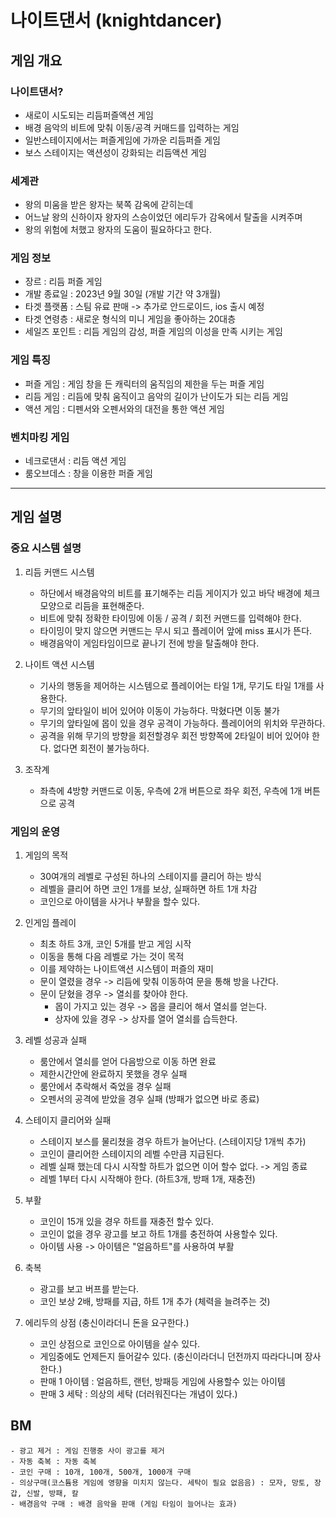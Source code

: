 # 나이트댄서 (knightdancer)
## 게임 개요
### 나이트댄서?
- 새로이 시도되는 리듬퍼즐액션 게임
- 배경 음악의 비트에 맞춰 이동/공격 커매드를 입력하는 게임  
- 일반스테이지에서는 퍼즐게임에 가까운 리듬퍼즐 게임 
- 보스 스테이지는 액션성이 강화되는 리듬액션 게임 

### 세계관
- 왕의 미움을 받은 왕자는 북쪽 감옥에 갇히는데 
- 어느날 왕의 신하이자 왕자의 스승이었던 에리두가 감옥에서 탈출을 시켜주며
- 왕의 위험에 처했고 왕자의 도움이 필요하다고 한다. 

### 게임 정보 
  - 장르 : 리듬 퍼즐 게임
  - 개발 종료일 : 2023년 9월 30일 (개발 기간 약 3개월)  
  - 타겟 플랫폼 : 스팀 유료 판매 -> 추가로 안드로이드, ios 출시 예정
  - 타겟 연령층 : 새로운 형식의 미니 게임을 좋아하는 20대층
  - 세일즈 포인트 : 리듬 게임의 감성, 퍼즐 게임의 이성을 만족 시키는 게임 

### 게임 특징
  - 퍼즐 게임 : 게임 창을 든 캐릭터의 움직임의 제한을 두는 퍼즐 게임
  - 리듬 게임 : 리듬에 맞춰 움직이고 음악의 길이가 난이도가 되는 리듬 게임
  - 액션 게임 : 디펜서와 오펜서와의 대전을 통한 액션 게임

### 벤치마킹 게임
  - 네크로댄서 : 리듬 액션 게임
  - 룸오브데스 : 창을 이용한 퍼즐 게임
---
## 게임 설명
### 중요 시스템 설명
1) 리듬 커맨드 시스템
    - 하단에서 배경음악의 비트를 표기해주는 리듬 게이지가 있고 바닥 배경에 체크모양으로 리듬을 표현해준다.  
    - 비트에 맞춰 정확한 타이밍에 이동 / 공격 / 회전 커맨드를 입력해야 한다.
    - 타이밍이 맞지 않으면 커맨드는 무시 되고 플레이어 앞에 miss 표시가 뜬다.
    - 배경음악이 게임타임이므로 끝나기 전에 방을 탈출해야 한다. 

2) 나이트 액션 시스템
    - 기사의 행동을 제어하는 시스템으로 플레이어는 타일 1개, 무기도 타일 1개를 사용한다.
    - 무기의 앞타일이 비어 있어야 이동이 가능하다. 막혔다면 이동 불가
    - 무기의 앞타일에 몹이 있을 경우 공격이 가능하다. 플레이어의 위치와 무관하다.
    - 공격을 위해 무기의 방향을 회전할경우 회전 방향쪽에 2타일이 비어 있어야 한다. 없다면 회전이 불가능하다.

3) 조작계
    - 좌측에 4방향 커맨드로 이동, 우측에 2개 버튼으로 좌우 회전, 우측에 1개 버튼으로 공격

### 게임의 운영
1) 게임의 목적
    - 30여개의 레벨로 구성된 하나의 스테이지를 클리어 하는 방식
    - 레벨을 클리어 하면 코인 1개를 보상, 실패하면 하트 1개 차감
    - 코인으로 아이템을 사거나 부활을 할수 있다. 

2) 인게임 플레이
    - 최초 하트 3개, 코인 5개를 받고 게임 시작
    - 이동을 통해 다음 레벨로 가는 것이 목적
    - 이를 제약하는 나이트액션 시스템이 퍼즐의 재미
    - 문이 열렸을 경우 -> 리듬에 맞춰 이동하여 문을 통해 방을 나간다. 
    - 문이 닫혔을 경우 -> 열쇠를 찾아야 한다. 
      - 몹이 가지고 있는 경우 -> 몹을 클리어 해서 열쇠를 얻는다.
      - 상자에 있을 경우 -> 상자를 열어 열쇠를 습득한다.

3) 레벨 성공과 실패
    - 룸안에서 열쇠를 얻어 다음방으로 이동 하면 완료          
    - 제한시간안에 완료하지 못했을 경우 실패
    - 룸안에서 추락해서 죽었을 경우 실패
    - 오펜서의 공격에 받았을 경우 실패 (방패가 없으면 바로 종료)  

4) 스테이지 클리어와 실패
    - 스테이지 보스를 물리쳤을 경우 하트가 늘어난다. (스테이지당 1개씩 추가)
    - 코인이 클리어한 스테이지의 레벨 수만큼 지급된다. 
    - 레벨 실패 했는데 다시 시작할 하트가 없으면 이어 할수 없다. -> 게임 종료
    - 레벨 1부터 다시 시작해야 한다. (하트3개, 방패 1개, 재충전)

5) 부활
    - 코인이 15개 있을  경우 하트를 재충전 할수 있다.
    - 코인이 없을 경우 광고를 보고 하트 1개를 충전하여 사용할수 있다. 
    - 아이템 사용 -> 아이템은 "얼음하트"를 사용하여 부활

6) 축복
    - 광고를 보고 버프를 받는다.
    - 코인 보상 2배, 방패를 지급, 하트 1개 추가 (체력을 늘려주는 것)

7) 에리두의 상점 (충신이라더니 돈을 요구한다.)
    - 코인 상점으로 코인으로 아이템을 살수 있다.
    - 게임중에도 언제든지 들어갈수 있다. (충신이라더니 던전까지 따라다니며 장사한다.)
    - 판매 1 아이템 : 얼음하트, 랜턴, 방패등 게임에 사용할수 있는 아이템
    - 판매 3 세탁 : 의상의 세탁 (더러워진다는 개념이 있다.)
## BM
    - 광고 제거 : 게임 진행중 사이 광고를 제거
    - 자동 축복 : 자동 축복 
    - 코인 구매 : 10개, 100개, 500개, 1000개 구매 
    - 의상구매(코스튬용 게임에 영향을 미치지 않는다. 세탁이 필요 없음음) : 모자, 망토, 장갑, 신발, 방패, 칼
    - 배경음악 구매 : 배경 음악을 판매 (게임 타임이 늘어나는 효과)
    
